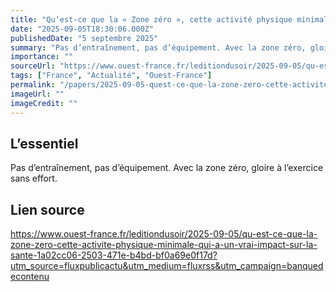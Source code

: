 ```yaml
---
title: "Qu’est-ce que la « Zone zéro », cette activité physique minimale qui a un vrai impact sur la santé ?"
date: "2025-09-05T18:30:06.000Z"
publishedDate: "5 septembre 2025"
summary: "Pas d’entraînement, pas d’équipement. Avec la zone zéro, gloire à l’exercice sans effort."
importance: ""
sourceUrl: "https://www.ouest-france.fr/leditiondusoir/2025-09-05/qu-est-ce-que-la-zone-zero-cette-activite-physique-minimale-qui-a-un-vrai-impact-sur-la-sante-1a02cc06-2503-471e-b4bd-bf0a69e0f17d?utm_source=fluxpublicactu&utm_medium=fluxrss&utm_campaign=banquedecontenu"
tags: ["France", "Actualité", "Ouest-France"]
permalink: "/papers/2025-09-05-quest-ce-que-la-zone-zero-cette-activite-physique-minimale-qui-a-un-vrai-impact-sur-la-sante"
imageUrl: ""
imageCredit: ""
---
```


## L’essentiel

Pas d’entraînement, pas d’équipement. Avec la zone zéro, gloire à l’exercice sans effort.

## Lien source

https://www.ouest-france.fr/leditiondusoir/2025-09-05/qu-est-ce-que-la-zone-zero-cette-activite-physique-minimale-qui-a-un-vrai-impact-sur-la-sante-1a02cc06-2503-471e-b4bd-bf0a69e0f17d?utm_source=fluxpublicactu&utm_medium=fluxrss&utm_campaign=banquedecontenu
